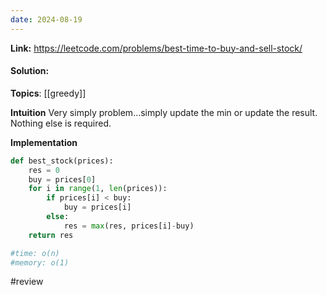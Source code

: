 ```yaml
---
date: 2024-08-19
---
```

**Link:** https://leetcode.com/problems/best-time-to-buy-and-sell-stock/
#### Solution:

**Topics**: [[greedy]]

**Intuition**
Very simply problem...simply update the min or update the result. Nothing else is required.

**Implementation**
```python
def best_stock(prices):
	res = 0
	buy = prices[0]
	for i in range(1, len(prices)):
		if prices[i] < buy:
			buy = prices[i]
		else:
			res = max(res, prices[i]-buy)
	return res

#time: o(n)
#memory: o(1)
```

#review 


